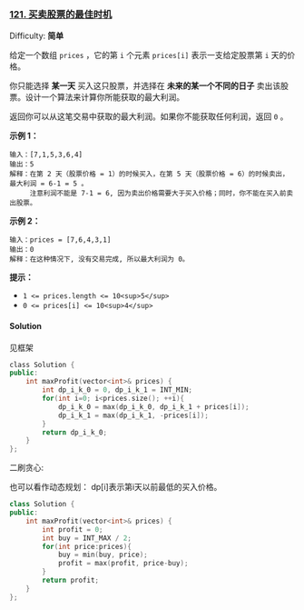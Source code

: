 ### [121\. 买卖股票的最佳时机](https://leetcode-cn.com/problems/best-time-to-buy-and-sell-stock/)

Difficulty: **简单**


给定一个数组 `prices` ，它的第 `i` 个元素 `prices[i]` 表示一支给定股票第 `i` 天的价格。

你只能选择 **某一天** 买入这只股票，并选择在 **未来的某一个不同的日子** 卖出该股票。设计一个算法来计算你所能获取的最大利润。

返回你可以从这笔交易中获取的最大利润。如果你不能获取任何利润，返回 `0` 。

**示例 1：**

```
输入：[7,1,5,3,6,4]
输出：5
解释：在第 2 天（股票价格 = 1）的时候买入，在第 5 天（股票价格 = 6）的时候卖出，最大利润 = 6-1 = 5 。
     注意利润不能是 7-1 = 6, 因为卖出价格需要大于买入价格；同时，你不能在买入前卖出股票。
```

**示例 2：**

```
输入：prices = [7,6,4,3,1]
输出：0
解释：在这种情况下, 没有交易完成, 所以最大利润为 0。
```

**提示：**

*   `1 <= prices.length <= 10<sup>5</sup>`
*   `0 <= prices[i] <= 10<sup>4</sup>`


#### Solution
见框架
```cpp
​class Solution {
public:
    int maxProfit(vector<int>& prices) {
        int dp_i_k_0 = 0, dp_i_k_1 = INT_MIN;
        for(int i=0; i<prices.size(); ++i){
            dp_i_k_0 = max(dp_i_k_0, dp_i_k_1 + prices[i]);
            dp_i_k_1 = max(dp_i_k_1, -prices[i]);
        }
        return dp_i_k_0;
    }
};
```

二刷贪心:

也可以看作动态规划： dp[i]表示第i天以前最低的买入价格。

```cpp
class Solution {
public:
    int maxProfit(vector<int>& prices) {
        int profit = 0;
        int buy = INT_MAX / 2;
        for(int price:prices){
            buy = min(buy, price);
            profit = max(profit, price-buy);
        }
        return profit;
    }
};
```